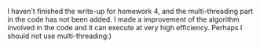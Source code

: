 I haven't finished the write-up for homework 4, and the multi-threading part in the code has not been added. 
I made a improvement of the algorithm involved in the code and it can execute at very high efficiency. Perhaps I should not use multi-threading:)
